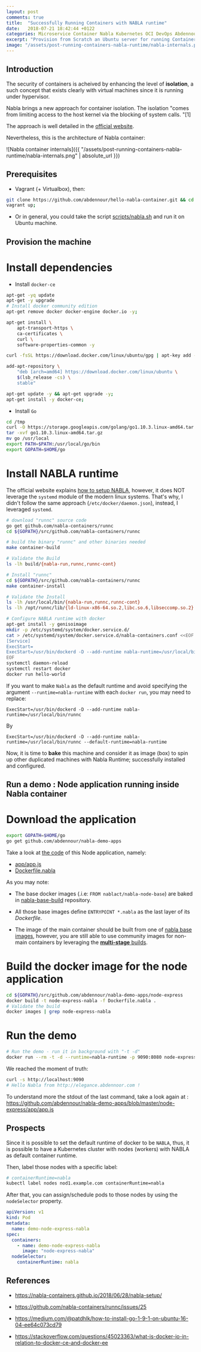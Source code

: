 ```yaml
---
layout: post
comments: true
title:  "Successfully Running Containers with NABLA runtime"
date:   2018-07-21 18:42:44 +0122
categories: Microservice Container Nabla Kubernetes OCI DevOps Abdennour Tunisia
excerpt: "Provision from Scratch an Ubuntu server for running Containers with Nabla runtime, and how to assign Nabla pods to Kubernetes nodes"
image: "/assets/post-running-containers-nabla-runtime/nabla-internals.png"
---
```


## Introduction

The security of containers is acheived by enhancing the level of **isolation**, a such concept that exists clearly with virtual machines since it is running under hypervisor. 

Nabla brings a new approach for container isolation. The isolation "comes from limiting access to the host kernel via the blocking of system calls. "[1]

The approach is well detailed in the [official website](https://nabla-containers.github.io/).

Nevertheless, this is the architecture of Nabla container:

![Nabla container internals]({{ "/assets/post-running-containers-nabla-runtime/nabla-internals.png" | absolute_url }})


## Prerequisites

* Vagrant (+ Virtualbox), then:

```sh
git clone https://github.com/abdennour/hello-nabla-container.git && cd hello-nabla-container;
vagrant up;
```

* Or in general, you could take the script [scripts/nabla.sh](https://github.com/abdennour/hello-nabla-container/blob/ecac7d6/scripts/nabla.sh) and run it on Ubuntu machine.


## Provision the machine

# Install dependencies

- Install `docker-ce`

```sh
apt-get -yq update
apt-get -y upgrade
# Install docker community edition
apt-get remove docker docker-engine docker.io -y;

apt-get install \
    apt-transport-https \
    ca-certificates \
    curl \
    software-properties-common -y

curl -fsSL https://download.docker.com/linux/ubuntu/gpg | apt-key add -

add-apt-repository \
    "deb [arch=amd64] https://download.docker.com/linux/ubuntu \
    $(lsb_release -cs) \
    stable"

apt-get update -y && apt-get upgrade -y;
apt-get install -y docker-ce;
```

- Install `Go`

```sh
cd /tmp
curl -O https://storage.googleapis.com/golang/go1.10.3.linux-amd64.tar.gz
tar -xvf go1.10.3.linux-amd64.tar.gz
mv go /usr/local
export PATH=$PATH:/usr/local/go/bin
export GOPATH=$HOME/go
```

# Install NABLA runtime

The official website explains [how to setup NABLA](https://nabla-containers.github.io/2018/06/28/nabla-setup/), however, it does NOT leverage the `systemd` module of the modern linux systems. That's why, I didn't follow the same approach (`/etc/docker/daemon.json`), instead, I leveraged `systemd`.

```sh
# download "runnc" source code
go get github.com/nabla-containers/runnc
cd ${GOPATH}/src/github.com/nabla-containers/runnc

# build the binary "runnc" and other binaries needed
make container-build

# Validate the Build
ls -lh build/{nabla-run,runnc,runnc-cont}

# Install "runnc"
cd ${GOPATH}/src/github.com/nabla-containers/runnc
make container-install

# Validate the Install
ls -lh /usr/local/bin/{nabla-run,runnc,runnc-cont}
ls -lh /opt/runnc/lib/{ld-linux-x86-64.so.2,libc.so.6,libseccomp.so.2}

# Configure NABLA runtime with docker
apt-get install -y genisoimage
mkdir -p /etc/systemd/system/docker.service.d/
cat > /etc/systemd/system/docker.service.d/nabla-containers.conf <<EOF
[Service]
ExecStart=
ExecStart=/usr/bin/dockerd -D --add-runtime nabla-runtime=/usr/local/bin/runnc
EOF
systemctl daemon-reload
systemctl restart docker
docker run hello-world
```

If you want to make `Nabla` as the default runtime and avoid specifying the argument `--runtime=nabla-runtime` with each `docker run`, you may need to replace:

```
ExecStart=/usr/bin/dockerd -D --add-runtime nabla-runtime=/usr/local/bin/runnc
```

By 

```
ExecStart=/usr/bin/dockerd -D --add-runtime nabla-runtime=/usr/local/bin/runnc --default-runtime=nabla-runtime
```

Now, it is time to **bake** this machine and consider it as image (box) to spin up other duplicated machines with Nabla Runtime; successfully installed and configured.


## Run a demo : Node application running inside Nabla container

# Download the application

```sh
export GOPATH=$HOME/go
go get github.com/abdennour/nabla-demo-apps
```

Take a look at [the code](https://github.com/abdennour/nabla-demo-apps) of this Node application, namely:

- [app/app.js](https://github.com/abdennour/nabla-demo-apps/blob/master/node-express/app/app.js)
- [Dockerfile.nabla](https://github.com/abdennour/nabla-demo-apps/blob/master/node-express/Dockerfile.nabla)

As you may note: 

- The base docker images (.i.e: `FROM nablact/nabla-node-base`) are baked in [nabla-base-build](https://github.com/nabla-containers/nabla-base-build) repository.

- All those base images define `ENTRYPOINT *.nabla` as the last layer of its *Dockerfile*.

- The image of the main container should be built from one of [nabla base images](https://github.com/nabla-containers/nabla-base-build), however, you are still able to use community images for non-main containers by leveraging the [**multi-stage** builds](https://docs.docker.com/develop/develop-images/multistage-build/).


# Build the docker image for the node application

```sh
cd ${GOPATH}/src/github.com/abdennour/nabla-demo-apps/node-express
docker build -t node-express-nabla -f Dockerfile.nabla .
# Validate the build
docker images | grep node-express-nabla
```

# Run the demo

```sh
# Run the demo - run it in background with "-t -d"
docker run --rm -t -d --runtime=nabla-runtime -p 9090:8080 node-express-nabla
```

We reached the moment of truth: 

```sh
curl -s http://localhost:9090
# Hello Nabla from http://elegance.abdennoor.com !
```
To understand more the stdout of the last command, take a look again at : https://github.com/abdennour/nabla-demo-apps/blob/master/node-express/app/app.js



## Prospects

Since it is possible to set the default runtime of docker to be `NABLA`, thus, it is possible to have a Kubernetes cluster with nodes (workers) with NABLA as default container runtime. 

Then, label those nodes with a specific label:

```sh
# containerRuntime=nabla
kubectl label nodes nod1.example.com containerRuntime=nabla
```

After that, you can assign/schedule pods to those nodes by using the `nodeSelector` property.

```yaml
apiVersion: v1
kind: Pod
metadata:
  name: demo-node-express-nabla
spec:
  containers:
    - name: demo-node-express-nabla
      image: "node-express-nabla"
  nodeSelector:
    containerRuntime: nabla
```


## References

- https://nabla-containers.github.io/2018/06/28/nabla-setup/

- https://github.com/nabla-containers/runnc/issues/25

- https://medium.com/@patdhlk/how-to-install-go-1-9-1-on-ubuntu-16-04-ee64c073cd79

- https://stackoverflow.com/questions/45023363/what-is-docker-io-in-relation-to-docker-ce-and-docker-ee